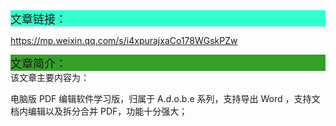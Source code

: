 <div style="background-color:#33ffcc;font-size:18px">文章链接：</div>



<a href="https://mp.weixin.qq.com/s/i4xpurajxaCo178WGskPZw" target="_blank" >https://mp.weixin.qq.com/s/i4xpurajxaCo178WGskPZw</a>



<div style="background-color:RGB(52,160,40);font-size:18px">文章简介：</div>
该文章主要内容为：

电脑版 PDF 编辑软件学习版，归属于 A.d.o.b.e 系列，支持导出 Word ，支持文档内编辑以及拆分合并 PDF，功能十分强大；

